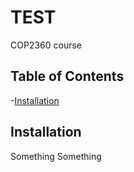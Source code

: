 # TEST

COP2360 course 

## Table of Contents

-[Installation](#installation)

## Installation 

Something Something 
